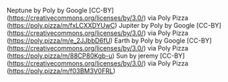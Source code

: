 Neptune by Poly by Google [CC-BY] (https://creativecommons.org/licenses/by/3.0/) via Poly Pizza (https://poly.pizza/m/fxLCXXDYUwC)
Jupiter by Poly by Google [CC-BY] (https://creativecommons.org/licenses/by/3.0/) via Poly Pizza (https://poly.pizza/m/e_2JJbbD6fU)
Earth by Poly by Google [CC-BY] (https://creativecommons.org/licenses/by/3.0/) via Poly Pizza (https://poly.pizza/m/88CP80Kgb-u)
Sun by jeremy [CC-BY] (https://creativecommons.org/licenses/by/3.0/) via Poly Pizza (https://poly.pizza/m/f03BM3V0FRL)